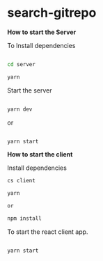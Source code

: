 # search-gitrepo


**How to start the Server** 


To Install dependencies 

```sh

cd server

yarn 

```

Start the server

```sh

yarn dev

```

or 

```sh

yarn start 

```


**How to start the client** 


Install dependencies 

```sh
cs client

yarn

or

npm install


```

To start the react client app.

```sh

yarn start

```


